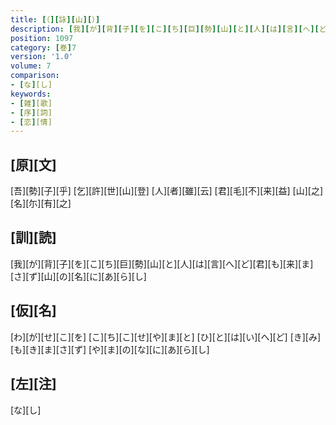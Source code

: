 ```yaml
---
title: [（][詠][山][）]
description: [我][が][背][子][を][こ][ち][巨][勢][山][と][人][は][言][へ][ど][君][も][来][ま][さ][ず][山][の][名][に][あ][ら][し]
position: 1097
category: [巻]7
version: '1.0'
volume: 7
comparison:
- [な][し]
keywords:
- [雑][歌]
- [序][詞]
- [恋][情]
---
```


## [原][文]

[吾][勢][子][乎] [乞][許][世][山][登] [人][者][雖][云] [君][毛][不][来][益] [山][之][名][尓][有][之]

## [訓][読]

[我][が][背][子][を][こ][ち][巨][勢][山][と][人][は][言][へ][ど][君][も][来][ま][さ][ず][山][の][名][に][あ][ら][し]

## [仮][名]

[わ][が][せ][こ][を] [こ][ち][こ][せ][や][ま][と] [ひ][と][は][い][へ][ど] [き][み][も][き][ま][さ][ず] [や][ま][の][な][に][あ][ら][し]

## [左][注]

[な][し]
